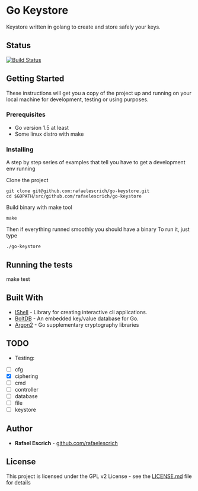 # Go Keystore

Keystore written in golang to create and store safely your keys.

## Status

[![Build Status](https://cloud.drone.io/api/badges/rafaelescrich/go-keystore/status.svg)](https://cloud.drone.io/rafaelescrich/go-keystore)

## Getting Started

These instructions will get you a copy of the project up and running on your local machine for development, testing or using purposes.

### Prerequisites

* Go version 1.5 at least
* Some linux distro with make

### Installing

A step by step series of examples that tell you have to get a development env running

Clone the project

```
git clone git@github.com:rafaelescrich/go-keystore.git 
cd $GOPATH/src/github.com/rafaelescrich/go-keystore
```

Build binary with make tool

```
make
```
Then if everything runned smoothly you should have a binary
To run it, just type

```
./go-keystore
```

## Running the tests

make test

## Built With

* [IShell](https://github.com/abiosoft/ishell) - Library for creating interactive cli applications.
* [BoltDB](https://github.com/boltdb/bolt) - An embedded key/value database for Go.
* [Argon2](https://github.com/golang/crypto/tree/master/argon2) - Go supplementary cryptography libraries

## TODO

* Testing:
* [ ] cfg
* [x] ciphering
* [ ] cmd
* [ ] controller
* [ ] database
* [ ] file
* [ ] keystore

## Author

* **Rafael Escrich** - [github.com/rafaelescrich](https://github.com/rafaelescrich)

## License

This project is licensed under the GPL v2 License - see the [LICENSE.md](LICENSE.md) file for details
